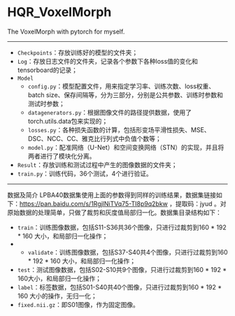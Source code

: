 # HQR_VoxelMorph
The VoxelMorph with pytorch for myself.

----

- `Checkpoints`：存放训练好的模型的文件夹；
- `Log`：存放日志文件的文件夹，记录各个参数下各种loss值的变化和tensorboard的记录；
- `Model`
  - `config.py`：模型配置文件，用来指定学习率、训练次数、loss权重、batch size、保存间隔等，分为三部分，分别是公共参数、训练时参数和测试时参数；
  - `datagenerators.py`：根据图像文件的路径提供数据，使用了torch.utils.data包来实现的；
  - `losses.py`：各种损失函数的计算，包括形变场平滑性损失、MSE、DSC、NCC、CC、雅克比行列式中负值个数等；
  - `model.py`：配准网络（U-Net）和空间变换网络（STN）的实现，并且将两者进行了模块化分离。
- `Result`：存放训练和测试过程中产生的图像数据的文件夹；
- `train.py`：训练代码，36个测试，4个进行验证。

---
数据及简介
LPBA40数据集使用上面的参数得到同样的训练结果，数据集链接如下：https://pan.baidu.com/s/1RgjlNiTVq75-TI8p9q2bkw ，提取码：jyud 。对原始数据的处理简单，只做了裁剪和灰度值局部归一化。数据集目录结构如下：

- `train`：训练图像数据，包括S11-S36共36个图像，只进行过裁剪到160 \* 192 \* 160 大小，和局部归一化操作；
- - `validate`：训练图像数据，包括S37-S40共4个图像，只进行过裁剪到160 \* 192 \* 160 大小，和局部归一化操作；
- `test`：测试图像数据，包括S02-S10共9个图像，只进行过裁剪到160 \* 192 \* 160大小，和局部归一化操作；
- `label`：标签数据，包括S01-S40共40个图像，只进行过裁剪到160 \* 192 \* 160 大小的操作，无归一化；
- `fixed.nii.gz`：即S01图像，作为固定图像。
